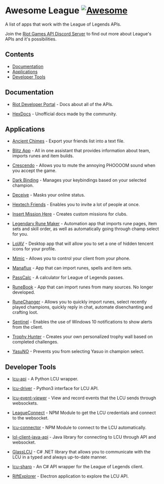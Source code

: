 # Awesome League [![Awesome](https://awesome.re/badge-flat.svg)](https://github.com/sindresorhus/awesome)

A list of apps that work with the League of Legends APIs.

Join the [Riot Games API Discord Server](https://discordapp.com/invite/riotapi) to find out more about League's APIs and it's possibilities.

## Contents

* [Documentation](#documentation)
* [Applications](#applications)
* [Developer Tools](#developer-tools)

## Documentation

* [Riot Developer Portal](https://developer.riotgames.com/docs/lol) - Docs about all of the APIs.

* [HexDocs](https://hexdocs.communitydragon.org/) - Unofficial docs made by the community.

## Applications

* [Ancient Chimes](https://github.com/ulgg/ancient-chimes) - Export your friends list into a text file.

* [Blitz App](https://blitz.gg/) - All in one assistant that provides information about team, imports runes and item builds.

* [Crescendo](https://github.com/molenzwiebel/crescendo) - Allows you to mute the annoying PHOOOOM sound when you accept the game.

* [Dark Binding](https://github.com/s-coimbra21/dark-binding-gui) - Manages your keybindings based on your selected champion.

* [Deceive](https://github.com/molenzwiebel/Deceive) - Masks your online status.

* [Hextech Friends](https://hextechfriends.github.io/) - Enables you to invite a lot of people at once.

* [Insert Mission Here](https://github.com/Earleking/2018-Riot-API-Challenge) - Creates custom missions for clubs.

* [Legendary Rune Maker](https://github.com/pipe01/legendary-rune-maker) - Automation app that imports rune pages, item sets and skill order, as well as automatically going through champ select for you.

* [LolAV](https://github.com/PixelHir/lolav) - Desktop app that will allow you to set a one of hidden tencent icons for your profile.

* [Mimic](http://mimic.molenzwiebel.xyz/) - Allows you to control your client from your phone.

* [Manaflux](https://ryzzzen.github.io/manaflux/) - App that can import runes, spells and item sets.

* [PassCalc](https://github.com/Fumi24/PassCalc) - A calculator for League of Legends passes.

* [RuneBook](https://github.com/OrangeNote/RuneBook) - App that can import runes from many sources. No longer developed.

* [RuneChanger](https://github.com/stirante/RuneChanger) - Allows you to quickly import runes, select recently played champions, quickly reply in chat, automate disenchanting and crafting loot.

* [Sentinel](https://github.com/molenzwiebel/Sentinel) - Enables the use of Windows 10 notifications to show alerts from the client.

* [Trophy Hunter](https://github.com/TiFu/riot-api-challenge-2018) - Creates your own personalized trophy wall based on completed challenges.

* [YasuNO](https://github.com/pseudonym117/YasuNO) - Prevents you from selecting Yasuo in champion select.

## Developer Tools

* [lcu-api](https://github.com/jjmaldonis/lcu-api) - A Python LCU wrapper.

* [lcu-driver](https://github.com/sousa-andre/lcu-driver) - Python3 interface for LCU API. 

* [lcu-event-viewer](https://github.com/pipe01/lcu-event-viewer) - View and record events that the LCU sends through websockets.

* [LeagueConnect](https://github.com/supergrecko/league-connect) - NPM Module to get the LCU credentials and connect to the websocket.

* [lcu-connector](https://github.com/Pupix/lcu-connector) - NPM Module to connect to the LCU automatically.

* [lol-client-java-api](https://github.com/stirante/lol-client-java-api) - Java library for connecting to LCU through API and websocket.

* [GlassLCU](https://github.com/pipe01/GlassLCU) - C# .NET library that allows you to communicate with the LCU in a typed and always up-to-date manner.

* [lcu-sharp](https://github.com/bryanhitc/lcu-sharp) - An C# API wrapper for the League of Legends client.

* [RiftExplorer](https://github.com/Pupix/rift-explorer) - Electron application to explore the LCU API.
